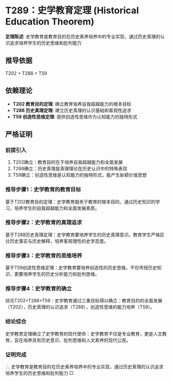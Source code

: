 # T289：史学教育定理 (Historical Education Theorem)

**定理陈述**: 史学教育是教育目的在历史素养培养中的专业实现，通过历史真理的认识追求培养学生的历史思维和批判能力

## 推导依据
T202 + T288 + T59

## 依赖理论
- **T202 教育目的定理**: 确立教育培养自我超越能力的根本目标
- **T288 历史真理定理**: 建立历史真理的认识基础和客观性追求
- **T59 创造性思维定理**: 提供创造性思维作为认知能力的独特形式

## 严格证明

### 前提引入
1. T202确立：教育目的在于培养自我超越能力和全面发展
2. T288确立：历史真理是真理理论在历史认识中的特殊表现
3. T59确立：创造性思维是认知能力的独特形式，能产生新颖价值思想

### 推导步骤1：史学教育的教育目标
基于T202教育目的定理：史学教育服务于教育的根本目的。通过历史知识的学习，培养学生的自我超越能力和全面发展素质。

### 推导步骤2：史学教育的真理追求
基于T288历史真理定理：史学教育要培养学生的历史真理意识。教育学生严格区分历史事实与历史解释，培养客观理性的史学态度。

### 推导步骤3：史学教育的思维培养
基于T59创造性思维定理：史学教育要培养创造性的历史思维。不仅传授历史知识，更要培养学生的历史分析能力和批判思维。

### 推导步骤4：史学教育的确立
综合T202+T288+T59：史学教育通过三重目标得以确立：教育目的的全面发展（T202），历史真理的认识追求（T288），创造性思维的能力培养（T59）。

### 结论综合
史学教育定理确立了史学教育的现代使命：史学教育不仅是专业教育，更是人文教育，旨在培养具有历史意识、批判思维和人文素养的现代公民。

### 证明完成
∴ 史学教育是教育目的在历史素养培养中的专业实现，通过历史真理的认识追求培养学生的历史思维和批判能力 □